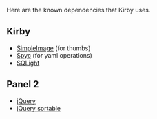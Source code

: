 Here are the known dependencies that Kirby uses.

## Kirby

- [SimpleImage](https://github.com/claviska/SimpleImage) (for thumbs)
- [Spyc](https://github.com/mustangostang/spyc) (for yaml operations)
- [SQLight](https://www.sqlite.org/)

## Panel 2

- [jQuery](https://jquery.com/)
- [jQuery sortable](https://jqueryui.com/sortable/)